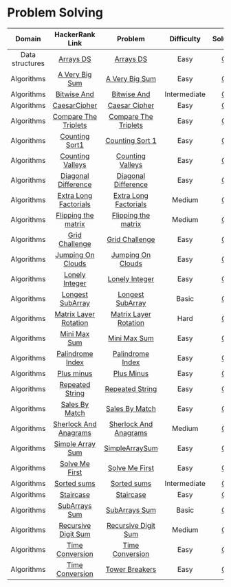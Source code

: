 # Problem Solving

|     Domain      |                                            HackerRank Link                                             |                                 Problem                                  |  Difficulty  |                                 Solution                                  |
|:---------------:|:------------------------------------------------------------------------------------------------------:|:------------------------------------------------------------------------:|:------------:|:-------------------------------------------------------------------------:|
| Data structures |                  [Arrays DS](https://www.hackerrank.com/challenges/arrays-ds/problem)                  |             [Arrays DS](./ProblemSolving.Easy.ArraysDs.pdf)              |     Easy     |      [C#](../../src/HackerRankSolutions/ProblemSolving/ArraysDs.cs)       |
|   Algorithms    |             [A Very Big Sum](https://www.hackerrank.com/challenges/a-very-big-sum/problem)             |         [A Very Big Sum](./ProblemSolving.Easy.AVeryBigSum.pdf)          |     Easy     |     [C#](../../src/HackerRankSolutions/ProblemSolving/AVeryBigSum.cs)     |
|   Algorithms    | [Bitwise And](https://www.hackerrank.com/challenges/skills-verification/problem_solving_intermediate)  |        [Bitwise And](./ProblemSolving.Intermediate.BitwiseAnd.md)        | Intermediate |     [C#](../../src/HackerRankSolutions/ProblemSolving/BitwiseAnd.cs)      |
|   Algorithms    |              [CaesarCipher](https://www.hackerrank.com/challenges/caesar-cipher/problem)               |         [Caesar Cipher](./ProblemSolving.Easy.CaesarCipher.pdf)          |     Easy     |    [C#](../../src/HackerRankSolutions/ProblemSolving/CaesarCipher.cs)     |
|   Algorithms    |       [Compare The Triplets](https://www.hackerrank.com/challenges/compare-the-triplets/problem)       |   [Compare The Triplets](./ProblemSolving.Easy.CompareTheTriplets.pdf)   |     Easy     | [C#](../../src/HackerRankSolutions/ProblemSolving/CompareTheTriplets.cs)  |
|   Algorithms    |             [Counting Sort1](https://www.hackerrank.com/challenges/countingsort1/problem)              |        [Counting Sort 1](./ProblemSolving.Easy.CountingSort1.pdf)        |     Easy     |    [C#](../../src/HackerRankSolutions/ProblemSolving/CountingSort.cs)     |
|   Algorithms    |           [Counting Valleys](https://www.hackerrank.com/challenges/counting-valleys/problem)           |      [Counting Valleys](./ProblemSolving.Easy.CountingValleys.pdf)       |     Easy     |   [C#](../../src/HackerRankSolutions/ProblemSolving/CountingValleys.cs)   |
|   Algorithms    |        [Diagonal Difference](https://www.hackerrank.com/challenges/diagonal-difference/problem)        |   [Diagonal Difference](./ProblemSolving.Easy.DiagonalDifference.pdf)    |     Easy     | [C#](../../src/HackerRankSolutions/ProblemSolving/DiagonalDifference.cs)  |
|   Algorithms    |      [Extra Long Factorials](https://www.hackerrank.com/challenges/extra-long-factorials/problem)      | [Extra Long Factorials](./ProblemSolving.Medium.ExtraLongFactorials.pdf) |    Medium    | [C#](../../src/HackerRankSolutions/ProblemSolving/ExtraLongFactorials.cs) |
|   Algorithms    |        [Flipping the matrix](https://www.hackerrank.com/challenges/flipping-the-matrix/problem)        |   [Flipping the matrix](./ProblemSolving.Medium.FlippingTheMatrix.pdf)   |    Medium    |   [C#](../../src/HackerRankSolutions/ProblemSolving/FlippingMatrix.cs)    |
|   Algorithms    |             [Grid Challenge](https://www.hackerrank.com/challenges/grid-challenge/problem)             |        [Grid Challenge](./ProblemSolving.Easy.GridChallenge.pdf)         |     Easy     |    [C#](../../src/HackerRankSolutions/ProblemSolving/GridChallenge.cs)    |
|   Algorithms    |          [Jumping On Clouds](https://www.hackerrank.com/challenges/jumping-on-clouds/problem)          |      [Jumping On Clouds](./ProblemSolving.Easy.JumpingOnClouds.pdf)      |     Easy     |   [C#](../../src/HackerRankSolutions/ProblemSolving/JumpingOnClouds.cs)   |
|   Algorithms    |             [Lonely Integer](https://www.hackerrank.com/challenges/lonely-integer/problem)             |        [Lonely Integer](./ProblemSolving.Easy.LonelyInteger.pdf)         |     Easy     |    [C#](../../src/HackerRankSolutions/ProblemSolving/LonelyInteger.cs)    |
|   Algorithms    |        [Longest SubArray](https://www.hackerrank.com/skills-verification/problem_solving_basic)        |      [Longest SubArray](./ProblemSolving.Basic.LongestSubArray.md)       |    Basic     |   [C#](../../src/HackerRankSolutions/ProblemSolving/LongestSubArray.cs)   |
|   Algorithms    |      [Matrix Layer Rotation](https://www.hackerrank.com/challenges/matrix-rotation-algo/problem)       |  [Matrix Layer Rotation](./ProblemSolving.Hard.MatrixLayerRotation.pdf)  |     Hard     | [C#](../../src/HackerRankSolutions/ProblemSolving/MatrixLayerRotation.cs) |
|   Algorithms    |               [Mini Max Sum](https://www.hackerrank.com/challenges/mini-max-sum/problem)               |           [Mini Max Sum](./ProblemSolving.Easy.MiniMaxSum.pdf)           |     Easy     |     [C#](../../src/HackerRankSolutions/ProblemSolving/MiniMaxSum.cs)      |
|   Algorithms    |           [Palindrome Index](https://www.hackerrank.com/challenges/palindrome-index/problem)           |      [Palindrome Index](./ProblemSolving.Easy.PalindromeIndex.pdf)       |     Easy     |   [C#](../../src/HackerRankSolutions/ProblemSolving/PalindromeIndex.cs)   |
|   Algorithms    |                 [Plus minus](https://www.hackerrank.com/challenges/plus-minus/problem)                 |            [Plus Minus](./ProblemSolving.Easy.PlusMinus.pdf)             |     Easy     |      [C#](../../src/HackerRankSolutions/ProblemSolving/PlusMinus.cs)      |
|   Algorithms    |            [Repeated String](https://www.hackerrank.com/challenges/repeated-string/problem)            |       [Repeated String](./ProblemSolving.Easy.RepeatedString.pdf)        |     Easy     |   [C#](../../src/HackerRankSolutions/ProblemSolving/RepeatedString.cs)    |
|   Algorithms    |             [Sales By Match](https://www.hackerrank.com/challenges/sales-by-match/problem)             |         [Sales By Match](./ProblemSolving.Easy.SalesByMatch.pdf)         |     Easy     |    [C#](../../src/HackerRankSolutions/ProblemSolving/SalesByMatch.cs)     |
|   Algorithms    |         [Sherlock And Anagrams](https://www.hackerrank.com/challenges/solve-me-first/problem)          | [Sherlock And Anagrams](./ProblemSolving.Medium.SherlockAndAnagrams.pdf) |    Medium    | [C#](../../src/HackerRankSolutions/ProblemSolving/SherlockAndAnagrams.cs) |
|   Algorithms    |           [Simple Array Sum](https://www.hackerrank.com/challenges/simple-array-sum/problem)           |        [SimpleArraySum](./ProblemSolving.Easy.SimpleArraySum.pdf)        |     Easy     |   [C#](../../src/HackerRankSolutions/ProblemSolving/SimpleArraySum.cs)    |
|   Algorithms    |             [Solve Me First](https://www.hackerrank.com/challenges/solve-me-first/problem)             |         [Solve Me First](./ProblemSolving.Easy.SolveMeFirst.pdf)         |     Easy     |    [C#](../../src/HackerRankSolutions/ProblemSolving/SolveMeFirst.cs)     |
|   Algorithms    |       [Sorted sums](https://www.hackerrank.com/skills-verification/problem_solving_intermediate)       |        [Sorted sums](./ProblemSolving.Intermediate.SortedSums.md)        | Intermediate |     [C#](../../src/HackerRankSolutions/ProblemSolving/SortedSums.cs)      |
|   Algorithms    |                  [Staircase](https://www.hackerrank.com/challenges/staircase/problem)                  |             [Staircase](./ProblemSolving.Easy.Staircase.pdf)             |     Easy     |      [C#](../../src/HackerRankSolutions/ProblemSolving/StairCase.cs)      |
|   Algorithms    |         [SubArrays Sum](https://www.hackerrank.com/skills-verification/problem_solving_basic)          |         [SubArrays Sum](./ProblemSolving.Basic.SubArraysSum.md)          |    Basic     |    [C#](../../src/HackerRankSolutions/ProblemSolving/SubArraysSum.cs)     |
|   Algorithms    |       [Recursive Digit Sum]((https://www.hackerrank.com/challenges/recursive-digit-sum/problem))       |   [Recursive Digit Sum](./ProblemSolving.Medium.RecursiveDigitSum.pdf)   |    Medium    |     [C#](../../src/HackerRankSolutions/ProblemSolving/SuperDigit.cs)      |
|   Algorithms    |            [Time Conversion](https://www.hackerrank.com/challenges/time-conversion/problem)            |       [Time Conversion](./ProblemSolving.Easy.TimeConversion.pdf)        |     Easy     |   [C#](../../src/HackerRankSolutions/ProblemSolving/TimeConversion.cs)    |
|   Algorithms    |             [Time Conversion](https://www.hackerrank.com/challenges/time-breakers/problem)             |        [Tower Breakers](./ProblemSolving.Easy.TowerBreakers.pdf)         |     Easy     |    [C#](../../src/HackerRankSolutions/ProblemSolving/TowerBreakers.cs)    |